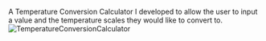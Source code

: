 A Temperature Conversion Calculator I developed to allow the user to input a value and the temperature scales they would like to convert to.![TemperatureConversionCalculator](https://user-images.githubusercontent.com/121467771/211634756-47f3bc09-c60e-4d60-af28-05ca077307aa.png)
